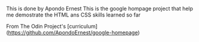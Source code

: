This is done by Apondo Ernest
This is the google hompage project that help me demostrate the HTML ans CSS skills learned so far

From The Odin Project's [curriculum] (https://github.com/ApondoErnest/google-homepage)